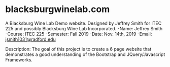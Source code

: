 # blacksburgwinelab.com
A Blacksburg Wine Lab Demo website. Designed by Jeffrey Smith for ITEC 225 and possibly Blacksburg Wine Lab Incorporated.
-Name:       Jeffrey Smith
-Course:     ITEC 225 
-Semester:   Fall 2019 
-Date:       Nov. 14th, 2019
-Email:      jsmith1031@radford.edu

Description: The goal of this project is to create a 6 page website that demonstrates a good understanding
            of the Bootstrap and JQuery/Javascript Frameworks.